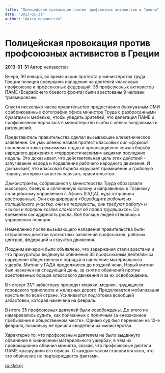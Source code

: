 ```yaml
---
title: "Полицейская провокация против профсоюзных активистов в Греции"
date: "2013-01-31"
author: "Автор неизвестен"
---
```


# Полицейская провокация против профсоюзных активистов в Греции

**2013-01-31** Автор неизвестен

Вчера, 30 января, во время акции протеста у министерства труда Греции полиция совершила нападение на деятелей классовых профсоюзов и профсоюзных федераций. 35 профсоюзных активистов ПАМЕ (Всерабочего боевого фронта) были арестованы 9 человек травмированы.

Спустя несколько часов правительство предоставило буржуазным СМИ сфабрикованные фотографии офиса министра Труда с разбросанными бумагами и мебелью, чтобы убедить зрителей, что делегация ПАМЕ и профсоюзники ворвалась в министерство якобы с целью вандализма и разрушений.

Представитель правительства сделал вызывающее клеветническое заявление. Он умышленно назвал протест классовых сил «*формой насилия»* и *«экстремизмом»* подло и провокационно связав борьбу народного движения с «террористическими» акциями последних недель. Это доказывает, что действительная цель этих действий - запугивание народа и подавление рабочего народного движения. И доказывает, что классовая борьба нарушает примирение и гробовую тишину, которую пытается навязать правительство.

Демонстранты, собравшиеся у министерства Труда образовали массовую, боевую и сплоченную колону и направились к Главному полицейскому управлению г. Афины (ГАДА), куда отправили арестованных. Они скандировали «*Освободите рабочих из полицейского участка, они не террористы, они требуют работу*» и «*закон и порядок хозяев сломается об права трудящихся*». Со временем солидарность росла. Всё больше людей стекались к управлению полиции.

Немедленно после вызывающего нападения правительства были отправлены десятки протестных заявлений профсоюзов, рабочих центров, федераций и структур движения.

Поздним вечером было объявлено, что задержания стали арестами и что прокуратора выдвинула обвинения 35 профсоюзным деятелям за нарушение общественного порядка и нанесение материального ущерба. Митинг у ГАДА продолжился до поздней ночи. Новый митинг был назначен на следующий день, за снятие обвинений против арестованных борцов классового движения и за их освобождение.

В четверг 31/1 забастовку проводят моряки, медики, трудящиеся городского транспорта и железных дорого. Продолжается мобилизация крестьян по всей стране. Усиливается подготовка всеобщей забастовки, которая намечена на февраль.

В итоге 35 профсоюзных деятелей были освобождены. До этого их намеревались судить, как пойманных с поличным за «незаконное пребывание в общественном месте». Однако суд был перенесен на 12-е февраля, поскольку не пришли свидетели из министерства.

Характерно то, что профсоюзным деятелем не было выдвинуто обвинение в «нанесении материального ущерба», в чём их провокационно обвинил министр, сказав, что профсоюзные деятели ПАМЕ «разрушили его офиса». С каждым часом становится ясно, что это обвинение не подтверждается фактами.

[ru.kke.gr](http://ru.kke.gr/news/news2013/2013-01-31-epithesi-sto-pame/)